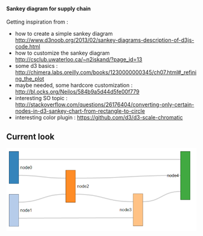 #### Sankey diagram for supply chain

Getting inspiration from :
- how to create a simple sankey diagram http://www.d3noob.org/2013/02/sankey-diagrams-description-of-d3js-code.html
- how to customize the sankey diagram http://csclub.uwaterloo.ca/~n2iskand/?page_id=13
- some d3 basics : http://chimera.labs.oreilly.com/books/1230000000345/ch07.html#_refining_the_plot
- maybe needed, some hardcore customization : http://bl.ocks.org/Neilos/584b9a5d44d5fe00f779
- interesting SO topic : http://stackoverflow.com/questions/26176404/converting-only-certain-nodes-in-d3-sankey-chart-from-rectangle-to-circle
- interesting color plugin : https://github.com/d3/d3-scale-chromatic

## Current look 
![Image of Yaktocat](readme_pics/preview.png)
